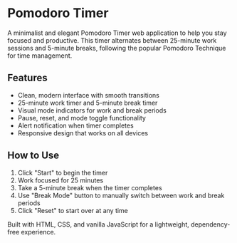 # Pomodoro Timer

A minimalist and elegant Pomodoro Timer web application to help you stay focused and productive. This timer alternates between 25-minute work sessions and 5-minute breaks, following the popular Pomodoro Technique for time management.

## Features

- Clean, modern interface with smooth transitions
- 25-minute work timer and 5-minute break timer
- Visual mode indicators for work and break periods
- Pause, reset, and mode toggle functionality
- Alert notification when timer completes
- Responsive design that works on all devices

## How to Use

1. Click "Start" to begin the timer
2. Work focused for 25 minutes
3. Take a 5-minute break when the timer completes
4. Use "Break Mode" button to manually switch between work and break periods
5. Click "Reset" to start over at any time

Built with HTML, CSS, and vanilla JavaScript for a lightweight, dependency-free experience.